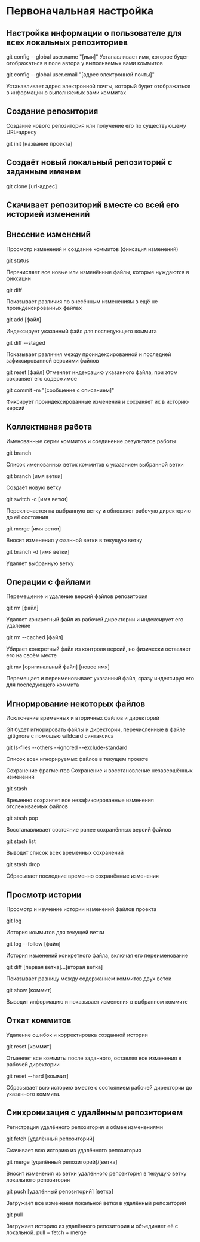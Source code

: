 # Первоначальная настройка #
## Настройка информации о пользователе для всех локальных репозиториев

 git config --global user.name "[имя]"
Устанавливает имя, которое будет отображаться в поле автора у выполняемых вами коммитов

 git config --global user.email "[адрес электронной почты]"

Устанавливает адрес электронной почты, который будет отображаться в информации о выполняемых вами коммитах

## Создание репозитория
Создание нового репозитория или получение его по существующему URL-адресу

 git init [название проекта]

## Создаёт новый локальный репозиторий с заданным именем

 git clone [url-адрес]

## Скачивает репозиторий вместе со всей его историей изменений

## Внесение изменений
Просмотр изменений и создание коммитов (фиксация изменений)

git status

Перечисляет все новые или изменённые файлы, которые нуждаются в фиксации

git diff

Показывает различия по внесённым изменениям в ещё не проиндексированных файлах

git add [файл]

Индексирует указанный файл для последующего коммита

 git diff --staged

Показывает различия между проиндексированной и последней зафиксированной версиями файлов

 git reset [файл]
Отменяет индексацию указанного файла, при этом сохраняет его содержимое

 git commit -m "[сообщение с описанием]"

Фиксирует проиндексированные изменения и сохраняет их в историю версий

## Коллективная работа
Именованные серии коммитов и соединение результатов работы

git branch

Список именованных веток коммитов с указанием выбранной ветки

git branch [имя ветки]

Создаёт новую ветку

 git switch -c [имя ветки]

Переключается на выбранную ветку и обновляет рабочую директорию до её состояния

 git merge [имя ветки]

Вносит изменения указанной ветки в текущую ветку

 git branch -d [имя ветки]

Удаляет выбранную ветку

## Операции с файлами
Перемещение и удаление версий файлов репозитория

 git rm [файл]

Удаляет конкретный файл из рабочей директории и индексирует его удаление

 git rm --cached [файл]

Убирает конкретный файл из контроля версий, но физически оставляет его на своём месте

 git mv [оригинальный файл] [новое имя]

Перемещает и переименовывает указанный файл, сразу индексируя его для последующего коммита

## Игнорирование некоторых файлов
Исключение временных и вторичных файлов и директорий

Git будет игнорировать файлы и директории, перечисленные в файле .gitignore с помощью wildcard синтаксиса

 git ls-files --others --ignored --exclude-standard

Список всех игнорируемых файлов в текущем проекте

Сохранение фрагментов
Сохранение и восстановление незавершённых изменений

 git stash

Временно сохраняет все незафиксированные изменения отслеживаемых файлов

 git stash pop

Восстанавливает состояние ранее сохранённых версий файлов

 git stash list

Выводит список всех временных сохранений

 git stash drop

Сбрасывает последние временно сохранённыe изменения

## Просмотр истории
Просмотр и изучение истории изменений файлов проекта

 git log

История коммитов для текущей ветки

 git log --follow [файл]

История изменений конкретного файла, включая его переименование

 git diff [первая ветка]...[вторая ветка]

Показывает разницу между содержанием коммитов двух веток

 git show [коммит]

Выводит информацию и показывает изменения в выбранном коммите

## Откат коммитов
Удаление ошибок и корректировка созданной истории

 git reset [коммит]

Отменяет все коммиты после заданного, оставляя все изменения в рабочей директории

 git reset --hard [коммит]

Сбрасывает всю историю вместе с состоянием рабочей директории до указанного коммита.

## Синхронизация с удалённым репозиторием
Регистрация удалённого репозитория и обмен изменениями

 git fetch [удалённый репозиторий]

Скачивает всю историю из удалённого репозитория

 git merge [удалённый репозиторий]/[ветка]

Вносит изменения из ветки удалённого репозитория в текущую ветку локального репозитория

 git push [удалённый репозиторий] [ветка]

Загружает все изменения локальной ветки в удалённый репозиторий

 git pull

Загружает историю из удалённого репозитория и объединяет её с локальной. pull = fetch + merge
